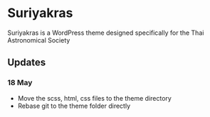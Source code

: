 # Suriyakras

Suriyakras is a WordPress theme designed specifically for the Thai Astronomical Society

## Updates

### 18 May

- Move the scss, html, css files to the theme directory
- Rebase git to the theme folder directly
